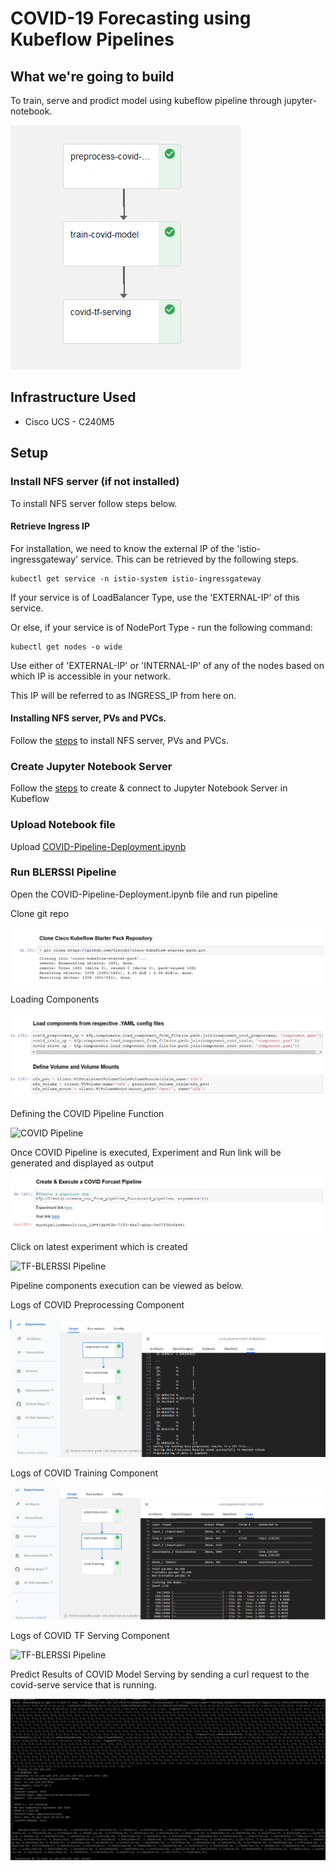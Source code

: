 # COVID-19 Forecasting using Kubeflow Pipelines

## What we're going to build

To train, serve and prodict  model  using kubeflow pipeline through jupyter-notebook.

![COVID Pipeline](pictures/0-covid-pipeline.png)

## Infrastructure Used

* Cisco UCS - C240M5 

## Setup

### Install NFS server (if not installed)

To install NFS server follow steps below.

#### Retrieve Ingress IP

For installation, we need to know the external IP of the 'istio-ingressgateway' service. This can be retrieved by the following steps.  

```
kubectl get service -n istio-system istio-ingressgateway
```

If your service is of LoadBalancer Type, use the 'EXTERNAL-IP' of this service.  

Or else, if your service is of NodePort Type - run the following command:  

```
kubectl get nodes -o wide
```

Use either of 'EXTERNAL-IP' or 'INTERNAL-IP' of any of the nodes based on which IP is accessible in your network.  

This IP will be referred to as INGRESS_IP from here on.

#### Installing NFS server, PVs and PVCs.

Follow the [steps](https://github.com/CiscoAI/cisco-kubeflow-starter-pack/tree/dev/apps/networking/ble-localization/onprem/install) to install NFS server, PVs and PVCs.

### Create Jupyter Notebook Server

Follow the [steps](./../notebook#create--connect-to-jupyter-notebook-server) to create & connect to Jupyter Notebook Server in Kubeflow

### Upload Notebook file

Upload [COVID-Pipeline-Deployment.ipynb](COVID-Pipeline-Deployment.ipynb)

### Run BLERSSI Pipeline

Open the COVID-Pipeline-Deployment.ipynb file and run pipeline

Clone git repo

![COVID Pipeline](pictures/1-clone-repo.PNG)

Loading Components

![COVID Pipeline](pictures/2-load-components.PNG)


Defining the COVID Pipeline Function

![COVID Pipeline](pictures/3-def-pipeline-fn.PNG)


Once COVID Pipeline is executed, Experiment and Run link will be generated and displayed as output

![COVID Pipeline](pictures/4-run-pipeline.PNG)


Click on latest experiment which is created 

![TF-BLERSSI Pipeline](pictures/5-latest-experiment.PNG)


Pipeline components execution can be viewed as below.

Logs of COVID Preprocessing Component

![TF-BLERSSI Pipeline](pictures/6-covid-preprocess.PNG)


Logs of COVID Training Component

![TF-BLERSSI Pipeline](pictures/7-covid-train.PNG)


Logs of COVID TF Serving Component

![TF-BLERSSI Pipeline](pictures/8-covid-serving.PNG)


Predict Results of COVID Model Serving by sending a curl request to the covid-serve service that is running.

![TF-BLERSSI Pipeline](pictures/9-pred-results.png)


